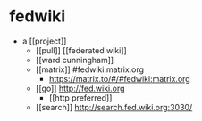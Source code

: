 # fedwiki

- a [[project]]
  - [[pull]] [[federated wiki]]
  - [[ward cunningham]]
  - [[matrix]] #fedwiki:matrix.org
    - https://matrix.to/#/#fedwiki:matrix.org
  - [[go]] http://fed.wiki.org
    - [[http preferred]]
  - [[search]] http://search.fed.wiki.org:3030/

